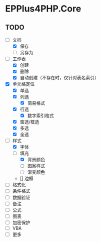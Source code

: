 # EPPlus4PHP.Core

## TODO

- [ ] 文档
  - [x] 保存
  - [ ] 另存为
- [ ] 工作表
  - [x] 创建
  - [x] 删除
  - [x] 自动创建（不存在时，仅针对表名索引）
- [x] 单元格定位
  - [x] 单选
  - [x] 列选
    - [x] 简易格式
  - [x] 行选
    - [x] 数字索引格式
  - [x] 窗选/框选
  - [x] 多选
  - [x] 全选
- [ ] 样式
  - [x] 字体
  - [ ] 填充
    - [x] 背景颜色
    - [ ] 图案样式
    - [ ] 渐变颜色
  - [] 边框
- [ ] 格式化
- [ ] 条件格式
- [ ] 数据验证
- [ ] 备注
- [ ] 公式
- [ ] 图表
- [ ] 加密保护
- [ ] VBA
- [ ] 更多
